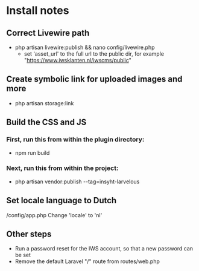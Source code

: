 # Install notes
## Correct Livewire path
- php artisan livewire:publish && nano config/livewire.php
  - set 'asset_url' to the full url to the public dir, for example "https://www.iwsklanten.nl/iwscms/public"

## Create symbolic link for uploaded images and more
- php artisan storage:link

## Build the CSS and JS
### First, run this from within the plugin directory:
- npm run build
### Next, run this from within the project:
- php artisan vendor:publish --tag=insyht-larvelous

## Set locale language to Dutch
/config/app.php Change 'locale' to 'nl'

## Other steps
- Run a password reset for the IWS account, so that a new password can be set
- Remove the default Laravel "/" route from routes/web.php

